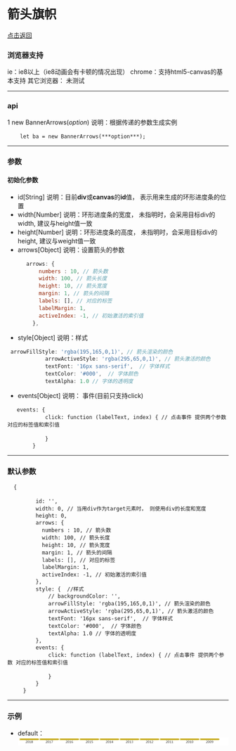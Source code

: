 <h1>箭头旗帜</h1>

[点击返回](../README.md "点击返回")


### 浏览器支持
ie：ie8以上（ie8动画会有卡顿的情况出现）
chrome：支持html5-canvas的基本支持
其它浏览器： 未测试
<hr />

### api

1 new BannerArrows(*option*)
说明：根据传递的参数生成实例
```
    let ba = new BannerArrows(***option***);
```

***
### 参数
#### 初始化参数
- id[String]
说明：目前**div**或**canvas**的**id**值， 表示用来生成的环形进度条的位置
- width[Number]
说明：环形进度条的宽度， 未指明时，会采用目标div的width, 建议与height值一致
- height[Number]
说明：环形进度条的高度， 未指明时，会采用目标div的height, 建议与weight值一致
- arrows[Object]
说明：设置箭头的参数
```js
      arrows: {
          numbers : 10, // 箭头数
          width: 100, // 箭头长度
          height: 10, // 箭头宽度
          margin: 1, // 箭头的间隔
          labels: [], // 对应的标签
          labelMargin: 1,
          activeIndex: -1, // 初始激活的索引值
        },
```
- style[Object]
说明：样式
```js
 arrowFillStyle: 'rgba(195,165,0,1)', // 箭头渲染的颜色
            arrowActiveStyle: 'rgba(295,65,0,1)', // 箭头激活的颜色
            textFont: '16px sans-serif',  // 字体样式
            textColor: '#000',  // 字体颜色
            textAlpha: 1.0 // 字体的透明度
```
- events[Object]
说明： 事件(目前只支持click)
```
   events: {
            click: function (labelText, index) { // 点击事件 提供两个参数 对应的标签值和索引值

            }
        }
```
---
### 默认参数
```
  {

         id: '',
         width: 0, // 当用div作为target元素时， 则使用div的长度和宽度
         height: 0,
         arrows: {
           numbers : 10, // 箭头数
           width: 100, // 箭头长度
           height: 10, // 箭头宽度
           margin: 1, // 箭头的间隔
           labels: [], // 对应的标签
           labelMargin: 1,
           activeIndex: -1, // 初始激活的索引值
         },
         style: {  //样式
             // backgroundColor: '',
             arrowFillStyle: 'rgba(195,165,0,1)', // 箭头渲染的颜色
             arrowActiveStyle: 'rgba(295,65,0,1)', // 箭头激活的颜色
             textFont: '16px sans-serif',  // 字体样式
             textColor: '#000',  // 字体颜色
             textAlpha: 1.0 // 字体的透明度
         },
         events: {
             click: function (labelText, index) { // 点击事件 提供两个参数 对应的标签值和索引值

             }
         }
     }

```
---
### 示例
* default：
![](./resources/ba.png '描述')
